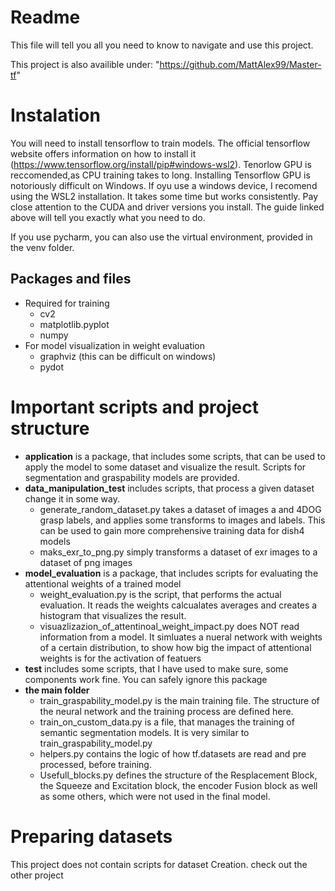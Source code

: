 # Readme
This file will tell you all you need to know to navigate and use this project.

This project is also availible under: "https://github.com/MattAlex99/Master-tf"

# Instalation
You will need to install tensorflow to train models. The official tensorflow website offers 
information on how to install it (https://www.tensorflow.org/install/pip#windows-wsl2). Tenorlow GPU is reccomended,as
CPU training takes to long. Installing Tensorflow GPU is notoriously difficult on Windows. If oyu use a 
windows device, I recomend using the WSL2 installation. It takes some time but works consistently. Pay 
close attention to the CUDA and driver versions you install. The guide linked above will tell you exactly what you 
need to do.  

If you use pycharm, you can also use the virtual environment, provided in the venv folder.

## Packages and files 
- Required for training
  - cv2 
  - matplotlib.pyplot 
  - numpy 
- For model visualization in weight evaluation
  - graphviz (this can be difficult on windows)
  - pydot

# Important scripts and project structure 
- **application** is a package, that includes some scripts, that can be used to apply the 
   model to some dataset and visualize the result. Scripts for segmentation and graspability 
   models are provided.
- **data_manipulation_test** includes scripts, that process a given dataset change it in some way.
  - generate_random_dataset.py takes a dataset of images a and 4DOG grasp labels, and applies some 
    transforms to images and labels. This can be used to gain more comprehensive training data for dish4 models
  - maks_exr_to_png.py simply transforms a dataset of exr images to a dataset of png images
- **model_evaluation** is a package, that includes scripts for evaluating the attentional weights of a trained model
  - weight_evaluation.py is the script, that performs the actual evaluation. It reads the weights 
    calcualates averages and creates a histogram that visualizes the result. 
  - visuazlizazion_of_attentinoal_weight_impact.py does NOT read information from a model. It simluates
    a nueral network with weights of a certain distribution, to show how big the impact of attentional weights
    is for the activation of featuers
- **test** includes some scripts, that I have used to make sure, some components work fine. You can safely 
  ignore this package
- **the main folder**
  - train_graspability_model.py is the main training file. The structure of the neural network and the 
    training process are defined here.
  - train_on_custom_data.py is a file, that manages the training of semantic segmentation models. 
    It is very similar to train_graspability_model.py
  - helpers.py contains the logic of how tf.datasets are read and pre processed, before training.
  - Usefull_blocks.py defines the structure of the Resplacement Block, the Squeeze and Excitation 
    block, the encoder Fusion block as well as some others, which were not used in the final model. 
  
    
# Preparing datasets
This project does not contain scripts for dataset Creation. check out the other project 